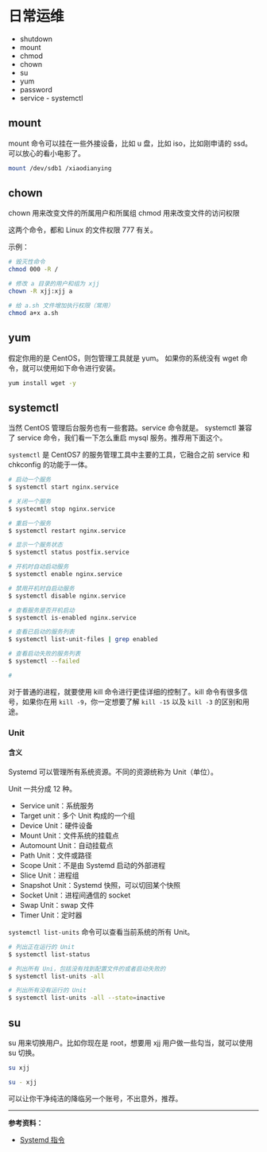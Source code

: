 # 日常运维

- shutdown
- mount
- chmod
- chown
- su
- yum
- password
- service - systemctl

## mount

mount 命令可以挂在一些外接设备，比如 u 盘，比如 iso，比如刚申请的 ssd。可以放心的看小电影了。

```bash
mount /dev/sdb1 /xiaodianying
```

## chown

chown 用来改变文件的所属用户和所属组
chmod 用来改变文件的访问权限

这两个命令，都和 Linux 的文件权限 777 有关。

示例：

```bash
# 毁灭性命令
chmod 000 -R /

# 修改 a 目录的用户和组为 xjj
chown -R xjj:xjj a

# 给 a.sh 文件增加执行权限（常用）
chmod a+x a.sh
```

## yum

假定你用的是 CentOS，则包管理工具就是 yum。
如果你的系统没有 wget 命令，就可以使用如下命令进行安装。

```bash
yum install wget -y
```

## systemctl

当然 CentOS 管理后台服务也有一些套路。service 命令就是。
systemctl 兼容了 service 命令，我们看一下怎么重启 mysql 服务。推荐用下面这个。

`systemctl` 是 CentOS7 的服务管理工具中主要的工具，它融合之前 service 和 chkconfig 的功能于一体。

```bash
# 启动一个服务
$ systemctl start nginx.service

# 关闭一个服务
$ systecmtl stop nginx.service

# 重启一个服务
$ systemctl restart nginx.service

# 显示一个服务状态
$ systemctl status postfix.service

# 开机时自动启动服务
$ systemctl enable nginx.service

# 禁用开机时自启动服务
$ systemctl disable nginx.service

# 查看服务是否开机启动
$ systemctl is-enabled nginx.service

# 查看已启动的服务列表
$ systemctl list-unit-files | grep enabled

# 查看启动失败的服务列表
$ systemctl --failed

#
```

对于普通的进程，就要使用 kill 命令进行更佳详细的控制了。kill 命令有很多信号，如果你在用 `kill -9`，你一定想要了解 `kill -15` 以及 `kill -3` 的区别和用途。

### Unit

#### 含义

Systemd 可以管理所有系统资源。不同的资源统称为 Unit（单位）。

Unit 一共分成 12 种。

- Service unit：系统服务
- Target unit：多个 Unit 构成的一个组
- Device Unit：硬件设备
- Mount Unit：文件系统的挂载点
- Automount Unit：自动挂载点
- Path Unit：文件或路径
- Scope Unit：不是由 Systemd 启动的外部进程
- Slice Unit：进程组
- Snapshot Unit：Systemd 快照，可以切回某个快照
- Socket Unit：进程间通信的 socket
- Swap Unit：swap 文件
- Timer Unit：定时器

`systemctl list-units` 命令可以查看当前系统的所有 Unit。

```bash
# 列出正在运行的 Unit
$ systemctl list-status

# 列出所有 Uni，包括没有找到配置文件的或者启动失败的
$ systemctl list-units -all

# 列出所有没有运行的 Unit
$ systemctl list-units -all --state=inactive
```

## su

su 用来切换用户。比如你现在是 root，想要用 xjj 用户做一些勾当，就可以使用 su 切换。

```bash
su xjj

su - xjj
```

可以让你干净纯洁的降临另一个账号，不出意外，推荐。

---

**参考资料：**

- [Systemd 指令](https://www.cnblogs.com/zwcry/p/9602756.html)

